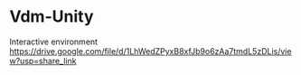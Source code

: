 # Vdm-Unity
Interactive environment
https://drive.google.com/file/d/1LhWedZPyxB8xfJb9o6zAa7tmdL5zDLis/view?usp=share_link
